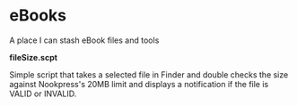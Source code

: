 # eBooks
A place I can stash eBook files and tools

**fileSize.scpt**

Simple script that takes a selected file in Finder and double checks the size against Nookpress's 20MB limit and displays a notification if the file is VALID or INVALID.
